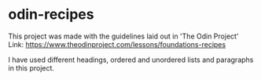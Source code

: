 # odin-recipes

This project was made with the guidelines laid out in 'The Odin Project'
Link: https://www.theodinproject.com/lessons/foundations-recipes

I have used different headings, ordered and unordered lists and paragraphs in this project.